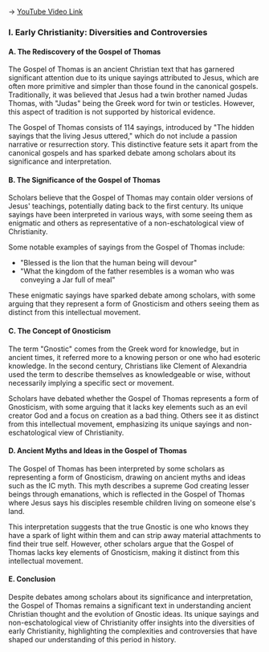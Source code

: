 -> [YouTube Video Link](https://www.youtube.com/watch?v=Oxi5-6LdSpE&list=PL279CFA55C51E75E0&index=8&pp=iAQB)

### I. Early Christianity: Diversities and Controversies
#### A. The Rediscovery of the Gospel of Thomas

The Gospel of Thomas is an ancient Christian text that has garnered significant attention due to its unique sayings attributed to Jesus, which are often more primitive and simpler than those found in the canonical gospels. Traditionally, it was believed that Jesus had a twin brother named Judas Thomas, with "Judas" being the Greek word for twin or testicles. However, this aspect of tradition is not supported by historical evidence.

The Gospel of Thomas consists of 114 sayings, introduced by "The hidden sayings that the living Jesus uttered," which do not include a passion narrative or resurrection story. This distinctive feature sets it apart from the canonical gospels and has sparked debate among scholars about its significance and interpretation.

#### B. The Significance of the Gospel of Thomas

Scholars believe that the Gospel of Thomas may contain older versions of Jesus' teachings, potentially dating back to the first century. Its unique sayings have been interpreted in various ways, with some seeing them as enigmatic and others as representative of a non-eschatological view of Christianity.

Some notable examples of sayings from the Gospel of Thomas include:

* "Blessed is the lion that the human being will devour"
* "What the kingdom of the father resembles is a woman who was conveying a Jar full of meal"

These enigmatic sayings have sparked debate among scholars, with some arguing that they represent a form of Gnosticism and others seeing them as distinct from this intellectual movement.

#### C. The Concept of Gnosticism

The term "Gnostic" comes from the Greek word for knowledge, but in ancient times, it referred more to a knowing person or one who had esoteric knowledge. In the second century, Christians like Clement of Alexandria used the term to describe themselves as knowledgeable or wise, without necessarily implying a specific sect or movement.

Scholars have debated whether the Gospel of Thomas represents a form of Gnosticism, with some arguing that it lacks key elements such as an evil creator God and a focus on creation as a bad thing. Others see it as distinct from this intellectual movement, emphasizing its unique sayings and non-eschatological view of Christianity.

#### D. Ancient Myths and Ideas in the Gospel of Thomas

The Gospel of Thomas has been interpreted by some scholars as representing a form of Gnosticism, drawing on ancient myths and ideas such as the IC myth. This myth describes a supreme God creating lesser beings through emanations, which is reflected in the Gospel of Thomas where Jesus says his disciples resemble children living on someone else's land.

This interpretation suggests that the true Gnostic is one who knows they have a spark of light within them and can strip away material attachments to find their true self. However, other scholars argue that the Gospel of Thomas lacks key elements of Gnosticism, making it distinct from this intellectual movement.

#### E. Conclusion

Despite debates among scholars about its significance and interpretation, the Gospel of Thomas remains a significant text in understanding ancient Christian thought and the evolution of Gnostic ideas. Its unique sayings and non-eschatological view of Christianity offer insights into the diversities of early Christianity, highlighting the complexities and controversies that have shaped our understanding of this period in history.